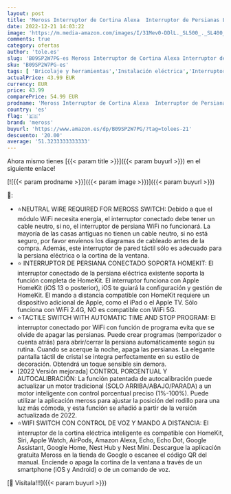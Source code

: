 ```yaml
---
layout: post
title: 'Meross Interruptor de Cortina Alexa  Interruptor de Persianas LED Inteligentes WiFi  Compatible con Apple HomeKit Siri  Alexa y Google Assistant  Necesita Cable Neutro  Paquete de 2'
date: 2022-12-21 14:03:22
image: 'https://m.media-amazon.com/images/I/31Mev0-DDlL._SL500_._SL400_.jpg'
comments: true
category: ofertas
author: 'tole.es'
slug: 'B09SP2W7PG-es Meross Interruptor de Cortina Alexa Interruptor de...'
sku: 'B09SP2W7PG-es'
tags: [ 'Bricolaje y herramientas','Instalación eléctrica','Interruptores y reguladores de luz','alexa','meross','🇪🇸', ]
actualPrice: 43.99 EUR
currency: EUR
price: 43.99
comparePrice: 54.99 EUR
prodname: 'Meross Interruptor de Cortina Alexa  Interruptor de Persianas LED Inteligentes WiFi  Compatible con Apple HomeKit Siri  Alexa y Google Assistant  Necesita Cable Neutro  Paquete de 2'
country: 'es'
flag: '🇪🇸'
brand: 'meross'
buyurl: 'https://www.amazon.es/dp/B09SP2W7PG/?tag=tolees-21'
descuento: '20.00'
average: '51.3233333333333'
---
```


Ahora mismo tienes [{{< param title >}}]({{< param buyurl >}}) en el siguiente enlace!

[![{{< param prodname >}}]({{< param image >}})]({{< param buyurl >}})

🔎:

- ⭐NEUTRAL WIRE REQUIRED FOR MEROSS SWITCH: Debido a que el módulo WiFi necesita energía, el interruptor conectado debe tener un cable neutro, si no, el interruptor de persiana WiFi no funcionará. La mayoría de las casas antiguas no tienen un cable neutro, si no está seguro, por favor envíenos los diagramas de cableado antes de la compra. Además, este interruptor de pared táctil sólo es adecuado para la persiana eléctrica o la cortina de la ventana.
- ⭐ INTERRUPTOR DE PERSIANA CONECTADO SOPORTA HOMEKIT: El interruptor conectado de la persiana eléctrica existente soporta la función completa de HomeKit. El interruptor funciona con Apple HomeKit (iOS 13 o posterior), iOS te guiará la configuración y gestión de HomeKit. El mando a distancia compatible con HomeKit requiere un dispositivo adicional de Apple, como el iPad o el Apple TV. Sólo funciona con WiFi 2.4G, NO es compatible con WiFi 5G.
- ⭐TACTILE SWITCH WITH AUTOMATIC TIME AND STOP PROGRAM: El interruptor conectado por WiFi con función de programa evita que se olvide de apagar las persianas. Puede crear programas (temporizador o cuenta atrás) para abrir/cerrar la persiana automáticamente según su rutina. Cuando se acerque la noche, apaga las persianas. La elegante pantalla táctil de cristal se integra perfectamente en su estilo de decoración. Obtendrá un toque sensible sin demora.
- [2022 Versión mejorada] CONTROL PORCENTUAL Y AUTOCALIBRACIÓN: La función patentada de autocalibración puede actualizar un motor tradicional (SOLO ARRIBA/ABAJO/PARADA) a un motor inteligente con control porcentual preciso (1%-100%). Puede utilizar la aplicación meross para ajustar la posición del rodillo para una luz más cómoda, y esta función se añadió a partir de la versión actualizada de 2022.
- ⭐WIFI SWITCH CON CONTROL DE VOZ Y MANDO A DISTANCIA: El interruptor de la cortina eléctrica inteligente es compatible con HomeKit, Siri, Apple Watch, AirPods, Amazon Alexa, Echo, Echo Dot, Google Assistant, Google Home, Nest Hub y Nest Mini. Descargue la aplicación gratuita Meross en la tienda de Google o escanee el código QR del manual. Enciende o apaga la cortina de la ventana a través de un smartphone (iOS y Android) o de un comando de voz.

[🛒 Visítala!!!]({{< param buyurl >}})
